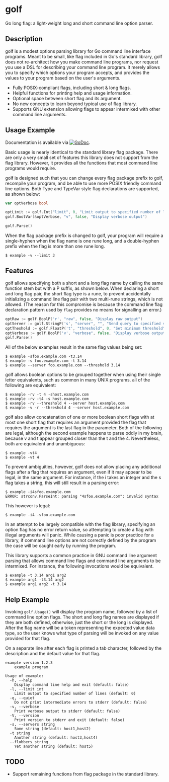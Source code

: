 # golf

Go long flag: a light-weight long and short command line option
parser.

## Description

golf is a modest options parsing library for Go command line interface
programs. Meant to be small, like flag included in Go's standard
library, golf does not re-architect how you make command line
programs, nor request you use a DSL for describing your command line
program. It merely allows you to specify which options your program
accepts, and provides the values to your program based on the user's
arguments.

* Fully POSIX-compliant flags, including short & long flags.
* Helpful functions for printing help and usage information.
* Optional space between short flag and its argument.
* No new concepts to learn beyond typical use of flag library.
* Supports GNU extension allowing flags to appear intermixed with
  other command line arguments.

## Usage Example

Documentation is available via
[![GoDoc](https://godoc.org/github.com/karrick/golf?status.svg)](https://godoc.org/github.com/karrick/golf).

Basic usage is nearly identical to the standard library flag
package. There are only a very small set of features this library does
not support from the flag library. However, it provides all the
functions that most command line programs would require.

golf is designed such that you can change every flag package prefix to
golf, recompile your program, and be able to use more POSIX friendly
command line options. Both Type and TypeVar style flag declarations
are supported, as shown below:

```Go
var optVerbose bool

optLimit := golf.Int("limit", 0, "Limit output to specified number of lines")
golf.BoolVar(&optVerbose, "v", false, "Display verbose output")

golf.Parse()
```

When the flag package prefix is changed to golf, your program will
require a single-hyphen when the flag name is one rune long, and a
double-hyphen prefix when the flag is more than one rune long.

    $ example -v --limit 3

## Features

golf allows specifying both a short and a long flag name by calling
the same function stem but with a P suffix, as shown below. When
declaring a short and long flag pair, the short flag type is a rune,
to prevent accidentally initializing a command line flag pair with two
multi-rune strings, which is not allowed. (The reason for this
compromise is because the command line flag declaration pattern used
by `flag` provides no means for signalling an error.)

```Go
optRaw := golf.BoolP('r', "raw", false, "Display raw output")
optServer := golf.StringP('s', "server", "", "Send query to specified server")
optTheshold := golf.FloatP('t', "threshold", 0, "Set minimum threshold")
optVerbose := golf.BoolP('v', "verbose", false, "Display verbose output")
golf.Parse()
```

All of the below examples result in the same flag values being set:

    $ example -sfoo.example.com -t3.14
    $ example -s foo.example.com -t 3.14
    $ example --server foo.example.com --threshold 3.14

golf allows boolean options to be grouped together when using their
single letter equivalents, such as common in many UNIX programs. all
of the following are equivalent:

    $ example -rv -t 4 -shost.example.com
    $ example -rv -t4 -s host.example.com
    $ example -rv --threshold 4 --server host.example.com
    $ example -v -r --threshold 4 --server host.example.com

golf also allow concatenation of one or more boolean short flags with
at most one short flag that requires an argument provided the flag
that requires the argument is the last flag in the parameter. Both of
the following are legal, although the second example happens to parse
oddly in my brain, because v and t appear grouped closer than the t
and the 4. Nevertheless, both are equivalent and unambiguous:

    $ example -vt4
    $ example -vt 4

To prevent ambiguities, however, golf does not allow placing any
additional flags after a flag that requires an argument, even if it
may appear to be legal, in the same argument. For instance, if the i
takes an integer and the s flag takes a string, this will still result
in a parsing error:

    $ example -i4sfoo.example.com
    ERROR: strconv.ParseInt: parsing "4sfoo.example.com": invalid syntax

This however is legal:

    $ example -i4 -sfoo.example.com

In an attempt to be largely compatible with the flag library,
specifying an option flag has no error return value, so attempting to
create a flag with illegal arguments will panic. While causing a panic
is poor practice for a library, if command line options are not
correctly defined by the program the case will be caught early by
running the program.

This library supports a common practice in GNU command line argument
parsing that allows command line flags and command line arguments to
be intermixed. For instance, the following invocations would be
equivalent.

    $ example -t 3.14 arg1 arg2
    $ example arg1 -t3.14 arg2
    $ example arg1 arg2 -t 3.14

## Help Example

Invoking `golf.Usage()` will display the program name, followed by a
list of command line option flags. The short and long flag names are
displayed if they are both defined, otherwise, just the short or the
long is displayed. After the flag name will be a token representing
the expected value data type, so the user knows what type of parsing
will be invoked on any value provided for that flag.

On a separate line after each flag is printed a tab character,
followed by the description and the default value for that flag.

```
example version 1.2.3
	example program

Usage of example:
  -h, --help
	Display command line help and exit (default: false)
  -l, --limit int
	Limit output to specified number of lines (default: 0)
  -q, --quiet
	Do not print intermediate errors to stderr (default: false)
  -v, --verbose
	Print verbose output to stderr (default: false)
  -V, --version
	Print version to stderr and exit (default: false)
  -s, --servers string
	Some string (default: host1,host2)
  -t string
	Another string (default: host3,host4)
  --flubbers string
	Yet another string (default: host5)
```

## TODO

* Support remaining functions from flag package in the standard
  library.
